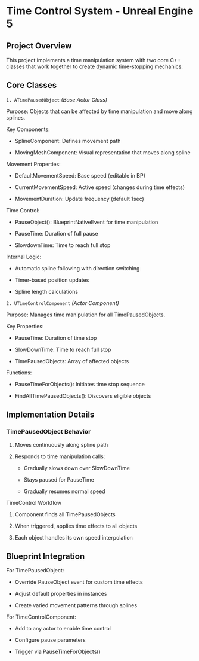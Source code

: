 # Time Control System - Unreal Engine 5
## Project Overview
This project implements a time manipulation system with two core C++ classes that work together to create dynamic time-stopping mechanics:

## Core Classes
`1. ATimePausedObject` *(Base Actor Class)*

Purpose: Objects that can be affected by time manipulation and move along splines.

Key Components:

* SplineComponent: Defines movement path

* MovingMeshComponent: Visual representation that moves along spline

Movement Properties:

* DefaultMovementSpeed: Base speed (editable in BP)

* CurrentMovementSpeed: Active speed (changes during time effects)

* MovementDuration: Update frequency (default 1sec)

Time Control:

* PauseObject(): BlueprintNativeEvent for time manipulation

* PauseTime: Duration of full pause

* SlowdownTime: Time to reach full stop

Internal Logic:

* Automatic spline following with direction switching

* Timer-based position updates

* Spline length calculations

`2. UTimeControlComponent` *(Actor Component)*

Purpose: Manages time manipulation for all TimePausedObjects.

Key Properties:

* PauseTime: Duration of time stop

* SlowDownTime: Time to reach full stop

* TimePausedObjects: Array of affected objects

Functions:

* PauseTimeForObjects(): Initiates time stop sequence

* FindAllTimePausedObjects(): Discovers eligible objects

## Implementation Details

### TimePausedObject Behavior
1. Moves continuously along spline path

2. Responds to time manipulation calls:

    * Gradually slows down over SlowDownTime

    * Stays paused for PauseTime

    * Gradually resumes normal speed

TimeControl Workflow
1. Component finds all TimePausedObjects

2. When triggered, applies time effects to all objects

3. Each object handles its own speed interpolation

## Blueprint Integration
For TimePausedObject:

* Override PauseObject event for custom time effects

* Adjust default properties in instances

* Create varied movement patterns through splines

For TimeControlComponent:

* Add to any actor to enable time control

* Configure pause parameters

* Trigger via PauseTimeForObjects()